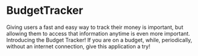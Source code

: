 # BudgetTracker
Giving users a fast and easy way to track their money is important, but allowing them to access that information anytime is even more important.  Introducing the Budget Tracker!  If you are on a budget, while, periodically, without an internet connection, give this application a try!
